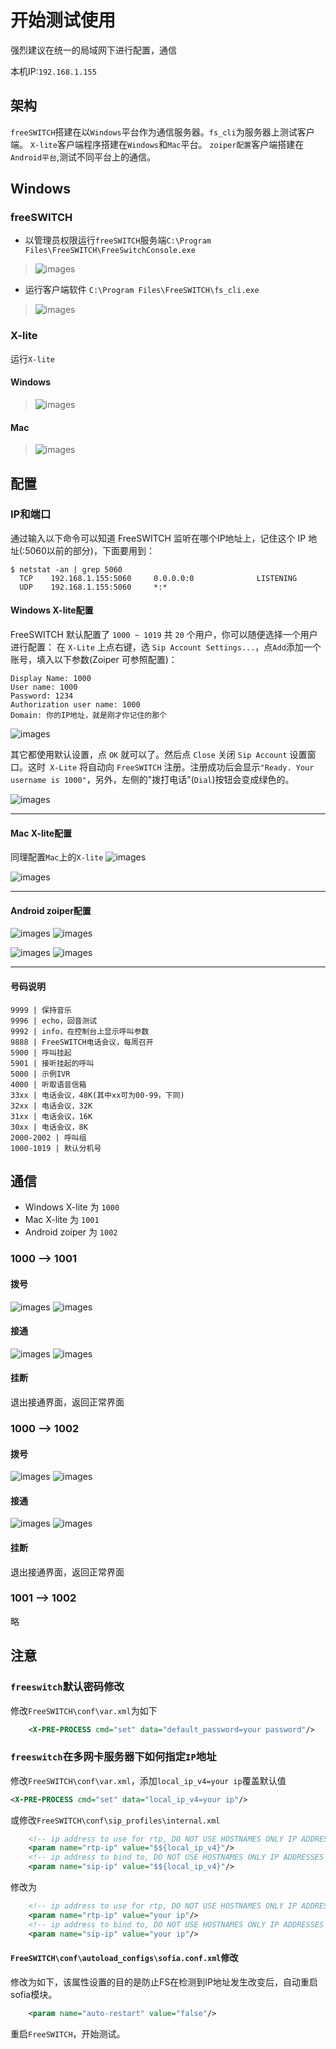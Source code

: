 # 开始测试使用
强烈建议在统一的局域网下进行配置，通信

本机IP:`192.168.1.155`

## 架构
`freeSWITCH`搭建在以`Windows`平台作为通信服务器。`fs_cli`为服务器上测试客户端。
`X-lite`客户端程序搭建在`Windows`和`Mac`平台。
`zoiper配置`客户端搭建在`Android平台`,测试不同平台上的通信。

## Windows
### freeSWITCH
- 以管理员权限运行`freeSWITCH`服务端`C:\Program Files\FreeSWITCH\FreeSwitchConsole.exe`
> ![images](images/007.png)

- 运行客户端软件 `C:\Program Files\FreeSWITCH\fs_cli.exe`
> ![images](images/008.png)

### X-lite
运行`X-lite`
#### Windows
> ![images](images/009.png)

#### Mac
> ![images](images/010.png)

## 配置
### IP和端口
通过输入以下命令可以知道 FreeSWITCH 监听在哪个IP地址上，记住这个 IP 地址(:5060以前的部分)，下面要用到：
```
$ netstat -an | grep 5060
  TCP    192.168.1.155:5060     0.0.0.0:0              LISTENING
  UDP    192.168.1.155:5060     *:*
```

#### Windows X-lite配置
FreeSWITCH 默认配置了 `1000 ~ 1019` 共 `20` 个用户，你可以随便选择一个用户进行配置：
在 `X-Lite` 上点右键，选 `Sip Account Settings...`，点`Add`添加一个账号，填入以下参数(Zoiper 可参照配置)：
```
Display Name: 1000
User name: 1000
Password: 1234
Authorization user name: 1000
Domain: 你的IP地址，就是刚才你记住的那个
```
![images](images/011.png)

其它都使用默认设置，点 `OK` 就可以了。然后点 `Close` 关闭 `Sip Account` 设置窗口。这时` X-Lite` 将自动向 `FreeSWITCH` 注册。注册成功后会显示`"Ready. Your username is 1000"`，另外，左侧的"拨打电话"(`Dial`)按钮会变成绿色的。

![images](images/012.png)

---

#### Mac X-lite配置
同理配置`Mac`上的`X-lite`
![images](images/013.png)

![images](images/014.png)

---

#### Android zoiper配置

![images](images/015.png)
![images](images/016.png)

![images](images/017.png)
![images](images/018.png)

---

#### 号码说明
```
9999 | 保持音乐
9996 | echo，回音测试 
9992 | info，在控制台上显示呼叫参数
9888 | FreeSWITCH电话会议，每周召开
5900 | 呼叫挂起
5901 | 接听挂起的呼叫
5000 | 示例IVR
4000 | 听取语音信箱
33xx | 电话会议，48K(其中xx可为00-99，下同)
32xx | 电话会议，32K
31xx | 电话会议，16K
30xx | 电话会议，8K
2000-2002 | 呼叫组
1000-1019 | 默认分机号
```

## 通信
- Windows X-lite 为 `1000`
- Mac X-lite 为 `1001`
- Android zoiper 为 `1002`
### 1000 --> 1001
#### 拨号
![images](images/019.png)
![images](images/020.png)

#### 接通
![images](images/021.png)
![images](images/022.png)

#### 挂断
退出接通界面，返回正常界面

### 1000 --> 1002
#### 拨号
![images](images/023.png)
![images](images/024.png)

#### 接通
![images](images/025.png)
![images](images/026.png)

#### 挂断
退出接通界面，返回正常界面

### 1001 --> 1002
略


## 注意
### `freeswitch`默认密码修改
修改`FreeSWITCH\conf\var.xml`为如下
```xml
    <X-PRE-PROCESS cmd="set" data="default_password=your password"/>
```
### `freeswitch`在多网卡服务器下如何指定`IP`地址

修改`FreeSWITCH\conf\var.xml`，添加`local_ip_v4=your ip`覆盖默认值
```xml
<X-PRE-PROCESS cmd="set" data="local_ip_v4=your ip"/>
```

或修改`FreeSWITCH\conf\sip_profiles\internal.xml` 
```xml
    <!-- ip address to use for rtp, DO NOT USE HOSTNAMES ONLY IP ADDRESSES -->
    <param name="rtp-ip" value="$${local_ip_v4}"/>
    <!-- ip address to bind to, DO NOT USE HOSTNAMES ONLY IP ADDRESSES -->
    <param name="sip-ip" value="$${local_ip_v4}"/>
```
修改为

```XML
    <!-- ip address to use for rtp, DO NOT USE HOSTNAMES ONLY IP ADDRESSES -->
    <param name="rtp-ip" value="your ip"/>
    <!-- ip address to bind to, DO NOT USE HOSTNAMES ONLY IP ADDRESSES -->
    <param name="sip-ip" value="your ip"/>
```

#### `FreeSWITCH\conf\autoload_configs\sofia.conf.xml`修改
修改为如下，该属性设置的目的是防止FS在检测到IP地址发生改变后，自动重启sofia模块。
```xml
    <param name="auto-restart" value="false"/>
```

重启`FreeSWITCH`，开始测试。